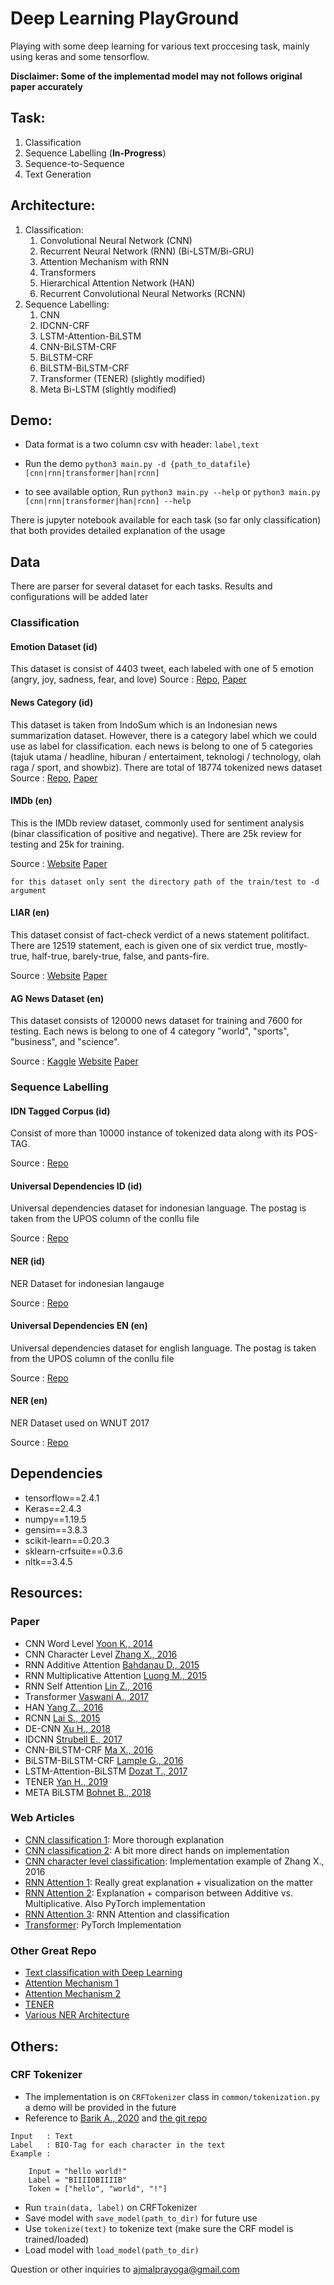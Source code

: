 # Deep Learning PlayGround

Playing with some deep learning for various text proccesing task, mainly using keras and some tensorflow.

**Disclaimer: Some of the implementad model may not follows original paper accurately**

## Task:
1. Classification
2. Sequence Labelling (**In-Progress**)
3. Sequence-to-Sequence
4. Text Generation

## Architecture:
1. Classification:
   1. Convolutional Neural Network (CNN)
   2. Recurrent Neural Network (RNN) (Bi-LSTM/Bi-GRU)
   3. Attention Mechanism with RNN
   4. Transformers
   5. Hierarchical Attention Network (HAN)
   6. Recurrent Convolutional Neural Networks (RCNN)
2. Sequence Labelling:
   1. CNN
   2. IDCNN-CRF
   3. LSTM-Attention-BiLSTM
   4. CNN-BiLSTM-CRF
   5. BiLSTM-CRF
   6. BiLSTM-BiLSTM-CRF
   7. Transformer (TENER) (slightly modified)
   8. Meta Bi-LSTM (slightly modified)

## Demo:
- Data format is a two column csv with header:
`label,text`

- Run the demo
`python3 main.py -d {path_to_datafile} [cnn|rnn|transformer|han|rcnn]`

- to see available option, Run
`python3 main.py --help` or `python3 main.py [cnn|rnn|transformer|han|rcnn] --help`

There is jupyter notebook available for each task (so far only classification) that both provides detailed explanation of the usage

## Data
There are parser for several dataset for each tasks. Results and configurations will be added later

### Classification

#### Emotion Dataset (id)
This dataset is consist of 4403 tweet, each labeled with one of 5 emotion (angry, joy, sadness, fear, and love)
Source : [Repo](https://github.com/meisaputri21/Indonesian-Twitter-Emotion-Dataset), [Paper](https://doi.org/10.1109/IALP.2018.8629262)

#### News Category (id)
This dataset is taken from IndoSum which is an Indonesian news summarization dataset. However, there is a category label which we could use as label for classification. each news is belong to one of 5 categories (tajuk utama / headline, hiburan / entertaiment, teknologi / technology, olah raga / sport, and showbiz). There are total of 18774 tokenized news dataset
Source : [Repo](https://github.com/kata-ai/indosum), [Paper](10.1109/IALP.2018.8629109)

#### IMDb (en)
This is the IMDb review dataset, commonly used for sentiment analysis (binar classification of positive and negative). There are 25k review for testing and 25k for training.

Source : [Website](https://ai.stanford.edu/~amaas/data/sentiment/) [Paper](https://www.aclweb.org/anthology/P11-1015/)

```
for this dataset only sent the directory path of the train/test to -d argument
```

#### LIAR (en)
This dataset consist of fact-check verdict of a news statement politifact. There are 12519 statement, each is given one of six verdict true, mostly-true, half-true, barely-true, false, and pants-fire.

Source : [Website](https://www.cs.ucsb.edu/~william/data/liar_dataset.zip) [Paper](https://www.aclweb.org/anthology/P17-2067.pdf)

#### AG News Dataset (en)
This dataset consists of 120000 news dataset for training and 7600 for testing. Each news is belong to one of 4 category "world", "sports", "business", and "science".

Source : [Kaggle](https://www.kaggle.com/amananandrai/ag-news-classification-dataset) [Website](http://groups.di.unipi.it/~gulli/AG_corpus_of_news_articles.html) [Paper](http://www.ra.ethz.ch/cdstore/www2005/docs/p97.pdf)

### Sequence Labelling

#### IDN Tagged Corpus (id)
Consist of more than 10000 instance of tokenized data along with its POS-TAG.

Source : [Repo](https://github.com/famrashel/idn-tagged-corpus)

#### Universal Dependencies ID (id)
Universal dependencies dataset for indonesian language. The postag is taken from the UPOS column of the conllu file

Source : [Repo](https://github.com/UniversalDependencies/UD_Indonesian-GSD)

#### NER (id)
NER Dataset for indonesian langauge

Source : [Repo](https://github.com/khairunnisaor/idner-news-2k)

#### Universal Dependencies EN (en)
Universal dependencies dataset for english language. The postag is taken from the UPOS column of the conllu file

Source : [Repo](https://github.com/UniversalDependencies/UD_English-EWT)

#### NER (en)
NER Dataset used on WNUT 2017

Source : [Repo](https://github.com/leondz/emerging_entities_17) 

## Dependencies
- tensorflow==2.4.1
- Keras==2.4.3
- numpy==1.19.5
- gensim==3.8.3
- scikit-learn==0.20.3
- sklearn-crfsuite==0.3.6
- nltk==3.4.5

## Resources:
### Paper
- CNN Word Level [Yoon K., 2014](https://www.aclweb.org/anthology/D14-1181/)
- CNN Character Level [Zhang X., 2016](https://arxiv.org/abs/1509.01626)
- RNN Additive Attention [Bahdanau D., 2015](https://arxiv.org/abs/1409.0473)
- RNN Multiplicative Attention [Luong M., 2015](https://arxiv.org/abs/1508.04025)
- RNN Self Attention [Lin Z., 2016](https://arxiv.org/abs/1703.03130)
- Transformer [Vaswani A., 2017](https://arxiv.org/abs/1706.03762)
- HAN [Yang Z., 2016](https://www.aclweb.org/anthology/N16-1174/)
- RCNN [Lai S., 2015](https://dl.acm.org/doi/10.5555/2886521.2886636)
- DE-CNN [Xu H., 2018](https://www.aclweb.org/anthology/P18-2094/)
- IDCNN [Strubell E., 2017](https://www.aclweb.org/anthology/D17-1283/)
- CNN-BiLSTM-CRF [Ma X., 2016](https://www.aclweb.org/anthology/P16-1101/)
- BiLSTM-BiLSTM-CRF [Lample G., 2016](https://www.aclweb.org/anthology/N16-1030/)
- LSTM-Attention-BiLSTM [Dozat T., 2017](https://www.aclweb.org/anthology/K17-3002/)
- TENER [Yan H., 2019](https://arxiv.org/abs/1911.04474)
- META BiLSTM [Bohnet B., 2018](https://www.aclweb.org/anthology/P18-1246/)

### Web Articles
- [CNN classification 1](https://cezannec.github.io/CNN_Text_Classification/): More thorough explanation 
- [CNN classification 2](https://towardsdatascience.com/cnn-sentiment-analysis-1d16b7c5a0e7): A bit more direct hands on implementation
- [CNN character level classification](https://towardsdatascience.com/character-level-cnn-with-keras-50391c3adf33): Implementation example of Zhang X., 2016
- [RNN Attention 1](https://jalammar.github.io/visualizing-neural-machine-translation-mechanics-of-seq2seq-models-with-attention/): Really great explanation + visualization on the matter
- [RNN Attention 2](https://blog.floydhub.com/attention-mechanism/): Explanation + comparison between Additive vs. Multiplicative. Also PyTorch implementation
- [RNN Attention 3](https://towardsdatascience.com/create-your-own-custom-attention-layer-understand-all-flavours-2201b5e8be9e): RNN Attention and classification
- [Transformer](https://medium.com/the-dl/transformers-from-scratch-in-pytorch-8777e346ca51): PyTorch Implementation

### Other Great Repo
- [Text classification with Deep Learning](https://github.com/TobiasLee/Text-Classification)
- [Attention Mechanism 1](https://github.com/uzaymacar/attention-mechanisms)
- [Attention Mechanism 2](https://github.com/philipperemy/keras-attention-mechanism)
- [TENER](https://github.com/fastnlp/TENER)
- [Various NER Architecture](https://github.com/CLOVEXCWZ/NER_DEMO)

## Others:
### CRF Tokenizer
- The implementation is on `CRFTokenizer` class in `common/tokenization.py` a demo will be provided in the future
- Reference to [Barik A., 2020](https://www.aclweb.org/anthology/D19-5554/) and [the git repo](https://github.com/seelenbrecher/code-mixed-normalization)

```
Input   : Text
Label   : BIO-Tag for each character in the text
Example :

    Input = "hello world!"
    Label = "BIIIIOBIIIIB"
    Token = ["hello", "world", "!"]
``` 

- Run `train(data, label)` on CRFTokenizer
- Save model with `save_model(path_to_dir)` for future use
- Use `tokenize(text)` to tokenize text (make sure the CRF model is trained/loaded)
- Load model with `load_model(path_to_dir)`

Question or other inquiries to ajmalprayoga@gmail.com